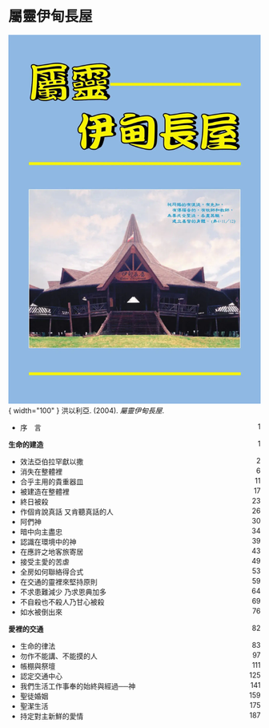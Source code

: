# 屬靈伊甸長屋
![](../images/cover/屬靈伊甸長屋.webp){ width="100" }
洪以利亞. (2004). *屬靈伊甸長屋*.

* 序　言 <span style="float:right;">1</span>

**生命的建造** <span style="float:right;">1</span>

* 效法亞伯拉罕獻以撒 <span style="float:right;">2</span>
* 消失在整體裡 <span style="float:right;">6</span>
* 合乎主用的貴重器皿 <span style="float:right;">11</span>
* 被建造在整體裡 <span style="float:right;">17</span>
* 終日被殺 <span style="float:right;">23</span>
* 作個肯說真話 又肯聽真話的人 <span style="float:right;">26</span>
* 阿們神 <span style="float:right;">30</span>
* 暗中向主盡忠 <span style="float:right;">34</span>
* 認識在環境中的神 <span style="float:right;">39</span>
* 在應許之地客旅寄居 <span style="float:right;">43</span>
* 接受主愛的苦虐 <span style="float:right;">49</span>
* 全房如何聯絡得合式 <span style="float:right;">53</span>
* 在交通的靈裡來堅持原則 <span style="float:right;">59</span>
* 不求患難減少 乃求恩典加多 <span style="float:right;">64</span>
* 不自殺也不殺人乃甘心被殺 <span style="float:right;">69</span>
* 如水被倒出來 <span style="float:right;">76</span>

**愛裡的交通** <span style="float:right;">82</span>

* 生命的律法 <span style="float:right;">83</span>
* 勿作不能講、不能摸的人 <span style="float:right;">97</span>
* 帳棚與祭壇 <span style="float:right;">111</span>
* 認定交通中心 <span style="float:right;">125</span>
* 我們生活工作事奉的始終與經過──神 <span style="float:right;">141</span>
* 聖徒婚姻 <span style="float:right;">159</span>
* 聖潔生活 <span style="float:right;">175</span>
* 持定對主新鮮的愛情 <span style="float:right;">187</span>
 